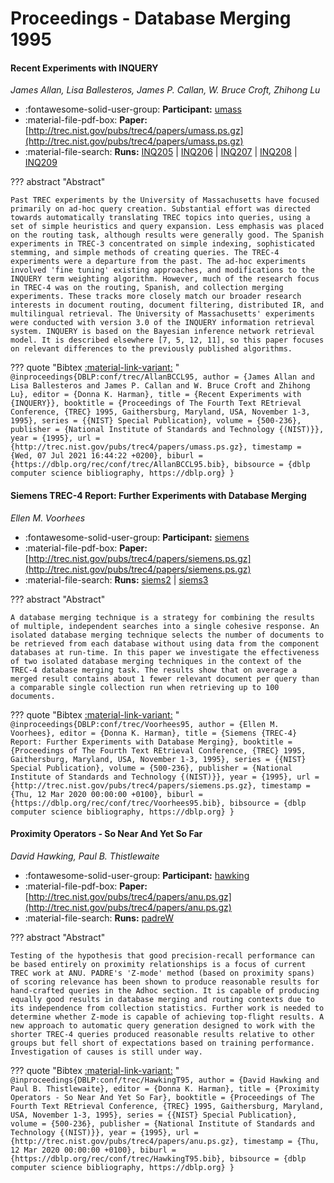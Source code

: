 # Proceedings - Database Merging 1995 

#### Recent Experiments with INQUERY

_James Allan, Lisa Ballesteros, James P. Callan, W. Bruce Croft, Zhihong Lu_

- :fontawesome-solid-user-group: **Participant:** [umass](./participants.md#umass)
- :material-file-pdf-box: **Paper:** [http://trec.nist.gov/pubs/trec4/papers/umass.ps.gz](http://trec.nist.gov/pubs/trec4/papers/umass.ps.gz)
- :material-file-search: **Runs:** [INQ205](./runs.md#inq205) | [INQ206](./runs.md#inq206) | [INQ207](./runs.md#inq207) | [INQ208](./runs.md#inq208) | [INQ209](./runs.md#inq209)

??? abstract "Abstract"
	
	Past TREC experiments by the University of Massachusetts have focused primarily on ad-hoc query creation. Substantial effort was directed towards automatically translating TREC topics into queries, using a set of simple heuristics and query expansion. Less emphasis was placed on the routing task, although results were generally good. The Spanish experiments in TREC-3 concentrated on simple indexing, sophisticated stemming, and simple methods of creating queries. The TREC-4 experiments were a departure from the past. The ad-hoc experiments involved 'fine tuning' existing approaches, and modifications to the INQUERY term weighting algorithm. However, much of the research focus in TREC-4 was on the routing, Spanish, and collection merging experiments. These tracks more closely match our broader research interests in document routing, document filtering, distributed IR, and multilingual retrieval. The University of Massachusetts' experiments were conducted with version 3.0 of the INQUERY information retrieval system. INQUERY is based on the Bayesian inference network retrieval model. It is described elsewhere [7, 5, 12, 11], so this paper focuses on relevant differences to the previously published algorithms.
	

??? quote "Bibtex [:material-link-variant:](https://dblp.org/rec/conf/trec/AllanBCCL95.bib) "
	```
	@inproceedings{DBLP:conf/trec/AllanBCCL95,
		author = {James Allan and Lisa Ballesteros and James P. Callan and W. Bruce Croft and Zhihong Lu},
		editor = {Donna K. Harman},
		title = {Recent Experiments with {INQUERY}},
		booktitle = {Proceedings of The Fourth Text REtrieval Conference, {TREC} 1995, Gaithersburg, Maryland, USA, November 1-3, 1995},
		series = {{NIST} Special Publication},
		volume = {500-236},
		publisher = {National Institute of Standards and Technology {(NIST)}},
		year = {1995},
		url = {http://trec.nist.gov/pubs/trec4/papers/umass.ps.gz},
		timestamp = {Wed, 07 Jul 2021 16:44:22 +0200},
		biburl = {https://dblp.org/rec/conf/trec/AllanBCCL95.bib},
		bibsource = {dblp computer science bibliography, https://dblp.org}
	}
	```

#### Siemens TREC-4 Report: Further Experiments with Database Merging

_Ellen M. Voorhees_

- :fontawesome-solid-user-group: **Participant:** [siemens](./participants.md#siemens)
- :material-file-pdf-box: **Paper:** [http://trec.nist.gov/pubs/trec4/papers/siemens.ps.gz](http://trec.nist.gov/pubs/trec4/papers/siemens.ps.gz)
- :material-file-search: **Runs:** [siems2](./runs.md#siems2) | [siems3](./runs.md#siems3)

??? abstract "Abstract"
	
	A database merging technique is a strategy for combining the results of multiple, independent searches into a single cohesive response. An isolated database merging technique selects the number of documents to be retrieved from each database without using data from the component databases at run-time. In this paper we investigate the effectiveness of two isolated database merging techniques in the context of the TREC-4 database merging task. The results show that on average a merged result contains about 1 fewer relevant document per query than a comparable single collection run when retrieving up to 100 documents.
	

??? quote "Bibtex [:material-link-variant:](https://dblp.org/rec/conf/trec/Voorhees95.bib) "
	```
	@inproceedings{DBLP:conf/trec/Voorhees95,
		author = {Ellen M. Voorhees},
		editor = {Donna K. Harman},
		title = {Siemens {TREC-4} Report: Further Experiments with Database Merging},
		booktitle = {Proceedings of The Fourth Text REtrieval Conference, {TREC} 1995, Gaithersburg, Maryland, USA, November 1-3, 1995},
		series = {{NIST} Special Publication},
		volume = {500-236},
		publisher = {National Institute of Standards and Technology {(NIST)}},
		year = {1995},
		url = {http://trec.nist.gov/pubs/trec4/papers/siemens.ps.gz},
		timestamp = {Thu, 12 Mar 2020 00:00:00 +0100},
		biburl = {https://dblp.org/rec/conf/trec/Voorhees95.bib},
		bibsource = {dblp computer science bibliography, https://dblp.org}
	}
	```

#### Proximity Operators - So Near And Yet So Far

_David Hawking, Paul B. Thistlewaite_

- :fontawesome-solid-user-group: **Participant:** [hawking](./participants.md#hawking)
- :material-file-pdf-box: **Paper:** [http://trec.nist.gov/pubs/trec4/papers/anu.ps.gz](http://trec.nist.gov/pubs/trec4/papers/anu.ps.gz)
- :material-file-search: **Runs:** [padreW](./runs.md#padrew)

??? abstract "Abstract"
	
	Testing of the hypothesis that good precision-recall performance can be based entirely on proximity relationships is a focus of current TREC work at ANU. PADRE's 'Z-mode' method (based on proximity spans) of scoring relevance has been shown to produce reasonable results for hand-crafted queries in the Adhoc section. It is capable of producing equally good results in database merging and routing contexts due to its independence from collection statistics. Further work is needed to determine whether Z-mode is capable of achieving top-flight results. A new approach to automatic query generation designed to work with the shorter TREC-4 queries produced reasonable results relative to other groups but fell short of expectations based on training performance. Investigation of causes is still under way.
	

??? quote "Bibtex [:material-link-variant:](https://dblp.org/rec/conf/trec/HawkingT95.bib) "
	```
	@inproceedings{DBLP:conf/trec/HawkingT95,
		author = {David Hawking and Paul B. Thistlewaite},
		editor = {Donna K. Harman},
		title = {Proximity Operators - So Near And Yet So Far},
		booktitle = {Proceedings of The Fourth Text REtrieval Conference, {TREC} 1995, Gaithersburg, Maryland, USA, November 1-3, 1995},
		series = {{NIST} Special Publication},
		volume = {500-236},
		publisher = {National Institute of Standards and Technology {(NIST)}},
		year = {1995},
		url = {http://trec.nist.gov/pubs/trec4/papers/anu.ps.gz},
		timestamp = {Thu, 12 Mar 2020 00:00:00 +0100},
		biburl = {https://dblp.org/rec/conf/trec/HawkingT95.bib},
		bibsource = {dblp computer science bibliography, https://dblp.org}
	}
	```

